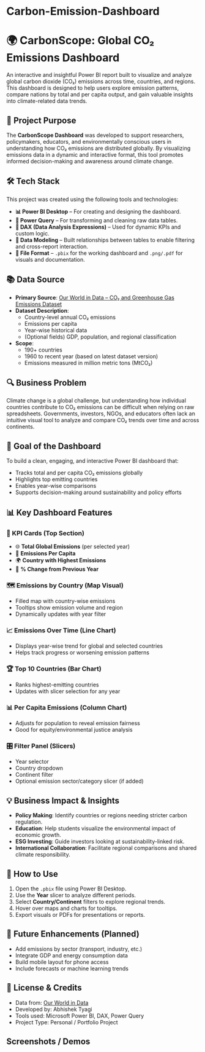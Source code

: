 # Carbon-Emission-Dashboard
# 🌍 CarbonScope: Global CO₂ Emissions Dashboard

An interactive and insightful Power BI report built to visualize and analyze global carbon dioxide (CO₂) emissions across time, countries, and regions. This dashboard is designed to help users explore emission patterns, compare nations by total and per capita output, and gain valuable insights into climate-related data trends.


## 📝 Project Purpose

The **CarbonScope Dashboard** was developed to support researchers, policymakers, educators, and environmentally conscious users in understanding how CO₂ emissions are distributed globally. By visualizing emissions data in a dynamic and interactive format, this tool promotes informed decision-making and awareness around climate change.


## 🛠️ Tech Stack

This project was created using the following tools and technologies:

- **📊 Power BI Desktop** – For creating and designing the dashboard.
- **📂 Power Query** – For transforming and cleaning raw data tables.
- **🧠 DAX (Data Analysis Expressions)** – Used for dynamic KPIs and custom logic.
- **🔗 Data Modeling** – Built relationships between tables to enable filtering and cross-report interaction.
- **📁 File Format** – `.pbix` for the working dashboard and `.png/.pdf` for visuals and documentation.


## 📚 Data Source

- **Primary Source**: [Our World in Data – CO₂ and Greenhouse Gas Emissions Dataset](https://ourworldindata.org/co2-emissions)
- **Dataset Description**:
  - Country-level annual CO₂ emissions
  - Emissions per capita
  - Year-wise historical data
  - (Optional fields) GDP, population, and regional classification
- **Scope**:
  - 190+ countries
  - 1960 to recent year (based on latest dataset version)
  - Emissions measured in million metric tons (MtCO₂)


## 🔍 Business Problem

Climate change is a global challenge, but understanding how individual countries contribute to CO₂ emissions can be difficult when relying on raw spreadsheets. Governments, investors, NGOs, and educators often lack an intuitive visual tool to analyze and compare CO₂ trends over time and across continents.


## 🎯 Goal of the Dashboard

To build a clean, engaging, and interactive Power BI dashboard that:
- Tracks total and per capita CO₂ emissions globally
- Highlights top emitting countries
- Enables year-wise comparisons
- Supports decision-making around sustainability and policy efforts


## 📊 Key Dashboard Features

### 🔢 KPI Cards (Top Section)
- 🌐 **Total Global Emissions** (per selected year)
- 👥 **Emissions Per Capita**
- 🌍 **Country with Highest Emissions**
- 🔻 **% Change from Previous Year**

### 🗺️ Emissions by Country (Map Visual)
- Filled map with country-wise emissions
- Tooltips show emission volume and region
- Dynamically updates with year filter

### 📈 Emissions Over Time (Line Chart)
- Displays year-wise trend for global and selected countries
- Helps track progress or worsening emission patterns

### 🏆 Top 10 Countries (Bar Chart)
- Ranks highest-emitting countries
- Updates with slicer selection for any year

### 📊 Per Capita Emissions (Column Chart)
- Adjusts for population to reveal emission fairness
- Good for equity/environmental justice analysis

### 🎛️ Filter Panel (Slicers)
- Year selector
- Country dropdown
- Continent filter
- Optional emission sector/category slicer (if added)



## 💡 Business Impact & Insights

- **Policy Making**: Identify countries or regions needing stricter carbon regulation.
- **Education**: Help students visualize the environmental impact of economic growth.
- **ESG Investing**: Guide investors looking at sustainability-linked risk.
- **International Collaboration**: Facilitate regional comparisons and shared climate responsibility.


## 🧭 How to Use

1. Open the `.pbix` file using Power BI Desktop.
2. Use the **Year** slicer to analyze different periods.
3. Select **Country/Continent** filters to explore regional trends.
4. Hover over maps and charts for tooltips.
5. Export visuals or PDFs for presentations or reports.


## 🧩 Future Enhancements (Planned)

- Add emissions by sector (transport, industry, etc.)
- Integrate GDP and energy consumption data
- Build mobile layout for phone access
- Include forecasts or machine learning trends


## 📄 License & Credits

- Data from: [Our World in Data](https://ourworldindata.org/)
- Developed by: Abhishek Tyagi
- Tools used: Microsoft Power BI, DAX, Power Query
- Project Type: Personal / Portfolio Project

## Screenshots / Demos



